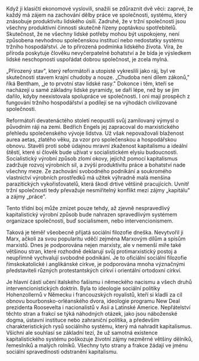 Když ji klasičtí ekonomové vyslovili, snažili se zdůraznit dvě věci: zaprvé, že každý má zájem na zachování dělby práce ve společnosti, systému, který znásobuje produktivitu lidského úsilí. Zadruhé, že v tržní společnosti jsou všechny produktivní činnosti skutečně řízeny poptávkou spotřebitelů. Skutečnost, že ne všechny lidské potřeby mohou být uspokojeny, není způsobena nevhodnou společenskou institucí nebo nedostatky systému tržního hospodářství. Je to přirozená podmínka lidského života. Víra, že příroda poskytuje člověku nevyčerpatelné bohatství a že bída je výsledkem lidské neschopnosti uspořádat dobrou společnost, je zcela mylná.

„Přirozený stav", který reformátoři a utopisté vykreslili jako ráj, byl ve skutečnosti stavem krajní chudoby a nouze. „Chudoba není dílem zákonů," říká Bentham, „je to prvotní stav lidské rasy." Dokonce i těm, kteří se nacházejí u samé základny lidské pyramidy, se daří lépe, než by se jim dařilo, kdyby neexistovala spolupráce ve společnosti. I oni mají prospěch z fungování tržního hospodářství a podílejí se na výhodách civilizované společnosti.

Reformátoři devatenáctého století neopustili svůj zamilovaný výmysl o původním ráji na zemi. Bedřich Engels jej zapracoval do marxistického přehledu společenského vývoje lidstva. Už však nepovažovali blaženost aurea aetas, zlatého věku, za vzor pro společenskou a hospodářskou obnovu. Stavěli proti sobě údajnou mravní zkaženost kapitalismu a ideální štěstí, které si člověk bude užívat v socialistickém elysiu budoucnosti. Socialistický výrobní způsob zlomí okovy, jejichž pomocí kapitalismus zadržuje rozvoj výrobních sil, a zvýší produktivitu práce a bohatství nade všechny meze. Ze zachování svobodného podnikání a soukromého vlastnictví výrobních prostředků má užitek výhradně malá menšina parazitických vykořisťovatelů, která škodí drtivé většině pracujících. Uvnitř tržní společnosti tedy převažuje nesmiřitelný konflikt mezi zájmy „kapitálu" a zájmy „práce".

Tento třídní boj může zmizet pouze tehdy, až zjevně nespravedlivý kapitalistický výrobní způsob bude nahrazen spravedlivým systémem organizace společnosti, buď socialismem, nebo intervencionismem.

Taková je téměř všeobecně přijatá sociální filozofie dneška. Nevytvořil ji Marx, ačkoli za svou popularitu vděčí zejména Marxovým dílům a spisům marxistů. Dnes je podporována nejen marxisty, ale v nemenší míře také většinou stran, které rozhodně deklarují svůj protimarxistický postoj a neupřímně vychvalují svobodné podnikání. Je to oficiální sociální filozofie římskokatolické i anglikánské církve, je podporována mnoha význačnými představiteli různých protestantských církví i orientální ortodoxní církví.

Je hlavní částí učení italského fašismu i německého nacismu a všech druhů intervencionistických doktrín. Byla to ideologie sociální politiky Hohenzollernů v Německu i francouzských royalistů, kteří si kladli za cíl obnovu bourbonsko-orléanského dvora, ideologie programu New Deal prezidenta Roosevelta i nacionalistů v Asii a Latinské Americe. Nepřátelství těchto stran a frakcí se týká náhodných otázek, jako jsou náboženské dogma, ústavní instituce nebo zahraniční politika, a především charakteristických rysů sociálního systému, který má nahradit kapitalismus. Všichni ale souhlasí se základní tezí, že už samotná existence kapitalistického systému poškozuje životní zájmy nezměrné většiny dělníků, řemeslníků a malých rolníků. Všechny tyto strany a frakce žádají ve jménu sociální spravedlnosti odstranění kapitalismu.